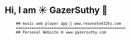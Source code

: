 # Hi, I am ☀️ GazerSuthy 💎

         ## music web player app 🎼 www.resonate432hz.com
         =================================================
         ## Personal Website 🌐 www.gazersuthy.com 


